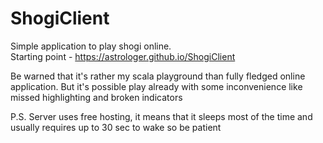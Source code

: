 # ShogiClient
Simple application to play shogi online.<br/>
Starting point - https://astrologer.github.io/ShogiClient <br/>

Be warned that it's rather my scala playground than fully fledged online application. But it's possible play already with some inconvenience like missed highlighting and broken indicators

P.S. Server uses free hosting, it means that it sleeps most of the time and usually requires up to 30 sec to wake so be patient
